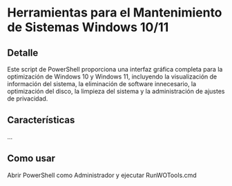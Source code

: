 # Herramientas para el Mantenimiento de Sistemas Windows 10/11

## Detalle
Este script de PowerShell proporciona una interfaz gráfica completa para la optimización de Windows 10 y Windows 11, incluyendo la visualización de información del sistema, la eliminación de software innecesario, la optimización del disco, la limpieza del sistema y la administración de ajustes de privacidad.

## Características
...

## Como usar
Abrir PowerShell como Administrador y ejecutar RunWOTools.cmd
